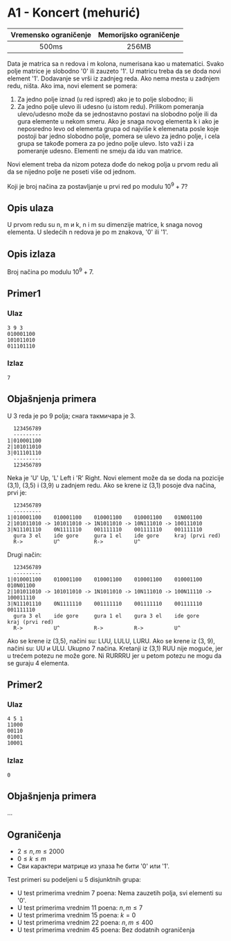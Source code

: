# A1 - Koncert (mehurić)

| Vremensko ograničenje | Memorijsko ograničenje |
|:-:|:-:|
| 500ms | 256MB |

Data je matrica sa n redova i m kolona, numerisana kao u matematici. Svako polje matrice je slobodno '0' ili zauzeto '1'. 
U matricu treba da se doda novi element '1'.
Dodavanje se vrši iz zadnjeg reda. Ako nema mesta u zadnjem redu, ništa. Ako ima, novi element se pomera:
1. Za jedno polje iznad (u red ispred) ako je to polje slobodno; ili
2. Za jedno polje ulevo ili udesno (u istom redu). Prilikom pomeranja ulevo/udesno može da se jednostavno postavi na slobodno polje ili da gura elemente u nekom smeru. 
Ako je snaga novog elementa k i ako je neposredno levo od elementa grupa od najviše k elemenata posle koje postoji bar jedno slobodno polje, pomera se ulevo za jedno polje, i cela grupa se takođe pomera za po jedno polje ulevo. Isto važi i za pomeranje udesno. Elementi ne smeju da idu van matrice.

Novi element treba da nizom poteza dođe do nekog polja u prvom redu ali da se nijedno polje ne poseti više od jednom. 

Koji je broj načina za postavljanje u prvi red po modulu $10^9+7$?


## Opis ulaza
U prvom redu su n, m и k, n i m su dimenzije matrice, k snaga novog elementa. U sledećih n redova je po m znakova, '0' ili '1'.
## Opis izlaza
Broj načina po modulu $10^9+7$.
## Primer1

### Ulaz

```
3 9 3
010001100
101011010
011101110
```

### Izlaz

```
7
```
## Objašnjenja primera
U 3 reda je po 9 polja; снага такмичара је 3. 
```
  123456789
  ---------
1|010001100
2|101011010
3|011101110
  ---------
  123456789
```
Neka je 'U' Up, 'L' Left i 'R' Right.
Novi element može da se doda na pozicije (3,1), (3,5) i (3,9) u zadnjem redu.
Ako se krene iz (3,1) posoje dva načina, prvi je:
```
  123456789
  ---------
1|010001100    010001100    010001100    010001100    01N001100
2|101011010 -> 101011010 -> 1N1011010 -> 10N111010 -> 100111010
3|N11101110    0N1111110    001111110    001111110    001111110
  gura 3 el    ide gore     gura 1 el    ide gore     kraj (prvi red)
  R->          U^           R->          U^  
```
Drugi način:
```
  123456789
  ---------
1|010001100    010001100    010001100    010001100    010001100    010N01100
2|101011010 -> 101011010 -> 1N1011010 -> 10N111010 -> 100N11110 -> 100011110
3|N11101110    0N1111110    001111110    001111110    001111110    001111110
  gura 3 el    ide gore     gura 1 el    gura 3 el    ide gore     kraj (prvi red)
  R->          U^           R->          R->          U^ 
```

Ako se krene iz (3,5), načini su: LUU, LULU, LURU.
Ako se krene iz (3, 9), načini su: UU и ULU. 
Ukupno 7 načina. 
Kretanji iz (3,1) RUU nije moguće, jer u trećem potezu ne može gore.
Ni RURRRU jer u petom potezu ne mogu da se guraju 4 elementa.

## Primer2

### Ulaz

```
4 5 1
11000
00110
01001
10001
```

### Izlaz

```
0
```
## Objašnjenja primera
...

## Ograničenja
-   $2 \leq n,m \leq 2000$
-   $0 \leq k \leq m$
-   Сви карактери матрице из улаза ће бити '0' или '1'.

Test primeri su podeljeni u 5 disjunktnih grupa:

-   U test primerima vrednim $7$ poena: Nema zauzetih polja, svi elementi su '0'.
-   U test primerima vrednim $11$ poena: $n, m \leq 7$
-   U test primerima vrednim $15$ poena: $k=0$
-   U test primerima vrednim $22$ poena: $n, m \leq 400$
-   U test primerima vrednim $45$ poena: Bez dodatnih ograničenja

